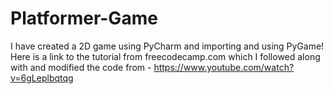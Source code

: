 # Platformer-Game

I have created a 2D game using PyCharm and importing and using PyGame!
Here is a link to the tutorial from freecodecamp.com which I followed along with and modified the code from - 
https://www.youtube.com/watch?v=6gLeplbqtqg


